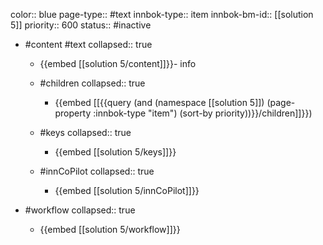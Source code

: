 color:: blue
page-type:: #text
innbok-type:: item
innbok-bm-id:: [[solution 5]]
priority:: 600
status:: #inactive

- #content #text
  collapsed:: true
	- {{embed [[solution 5/content]]}}- info
  - #children
    collapsed:: true
	  - {{embed [[{{query (and (namespace [[solution 5]]) (page-property :innbok-type "item") (sort-by priority))}}/children]]}})

  - #keys
    collapsed:: true
	  - {{embed [[solution 5/keys]]}}
  - #innCoPilot
    collapsed:: true
	  - {{embed [[solution 5/innCoPilot]]}}

- #workflow
  collapsed:: true
	- {{embed [[solution 5/workflow]]}}






